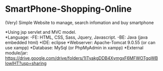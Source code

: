 # SmartPhone-Shopping-Online
(Very) Simple Website to manage, search infomation and buy smartphone

*Using jsp servlet and MVC model. <br>
*Language:
-FE: HTML, CSS, Sass, Jquery, Javascript.
-BE: Java (java embedded html)
*IDE: eclipse
*Webserver: Apache-Tomcat 9.0.55 (or can use xampp)
*Database: MySql (or PhpMyAdmin in xampp)
*External module/jar: https://drive.google.com/drive/folders/1ITyakgDDB4XymgxF6MFWOTgqWBlowlHT?usp=sharing
